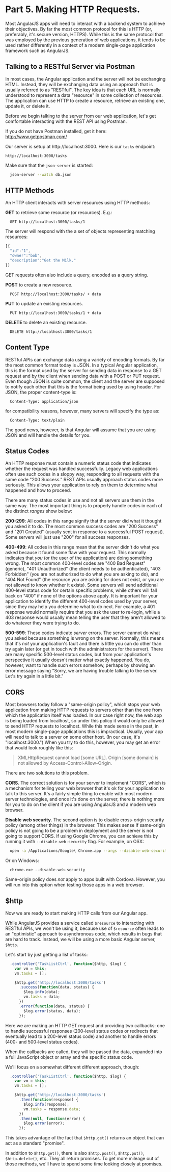 # Part 5. Making HTTP Requests.

Most AngularJS apps will need to interact with a backend system to achieve
their objectives. By far the most common protocol for this is HTTP (or,
preferably, it's secure version, HTTPS). While this is the same protocol that
was employed by the previous generation of web applications, it tends to be
used rather differently in a context of a modern single-page application
framework such as AngularJS.

## Talking to a RESTful Server via Postman

In most cases, the Angular application and the server will not be exchanging
HTML. Instead, they will be exchanging data using an approach that is usually
referred to as "RESTful". The key idea is that each URL is normally understood
to represent a data "resource" in some collection of resources. The
application can use HTTP to create a resource, retrieve an existing one,
update it, or delete it.

Before we begin talking to the server from our web application, let's get
comfortable interacting with the REST API using Postman.

If you do not have Postman installed, get it here: <http://www.getpostman.com/>

Our server is setup at http://localhost:3000. Here is our `tasks` endpoint:

    http://localhost:3000/tasks

  Make sure that the `json-server` is started:

```sh
  json-server --watch db.json
```

## HTTP Methods

An HTTP client interacts with server resources using HTTP methods:

__GET__ to retrieve some resource (or resources). E.g.:

```
  GET http://localhost:3000/tasks/1
```

The server will respond with the a set of objects representing matching resources:

```js
[{
  "id":"1",
  "owner":"bob",
  "description":"Get the Milk."
}]
```

GET requests often also include a query, encoded as a query string.

__POST__ to create a new resource.

```
  POST http://localhost:3000/tasks/ + data
```

__PUT__ to update an existing resources.

```
  PUT http://localhost:3000/tasks/1 + data
```

__DELETE__ to delete an existing resource.

```
  DELETE http://localhost:3000/tasks/1
```

## Content Type

RESTful APIs can exchange data using a variety of encoding formats. By far the
most common format today is JSON. In a typical Angular application, this is
the format used by the server for sending data in response to a GET request
and by the client when sending data with a POST or PUT request. Even though
JSON is quite common, the client and the server are supposed to notify each
other that this is the format being used by using header. For JSON, the proper
content-type is:

```
  Content-Type: application/json
```

for compatibility reasons, however, many servers will specify the type as:

```
  Content-Type: text/plain
```

The good news, however, is that Angular will assume that you are using JSON
and will handle the details for you.

## Status Codes

An HTTP response must contain a numeric status code that indicates whether the
request was handled successfully. Legacy web applications often use such
codes in a sloppy way, responding to all requests with the same code "200
Success." REST APIs usually approach status codes more seriously. This allows
your application to rely on them to determine what happened and how to
proceed.

There are many status codes in use and not all servers use them in the same
way. The most important thing is to properly handle codes in each of the
distinct _ranges_ show below:

__200-299__: All codes in this range signify that the server did what it
thought you asked it to do. The most common success codes are "200 Success"
and "201 Created" (usually sent in response to a successful POST request).
Some servers will just use "200" for all success responses.

__400-499__: All codes in this range mean that the server didn't do what you
asked because it found some flaw with your request. This normally indicates
that _you_ (or the user of the application) are doing something wrong. The
most common 400-level codes are "400 Bad Request" (generic), "401
Unauthorized" (the client needs to be authenticated), "403 Forbidden" (you are
not authorized to do what you are asking to do), and "404 Not Found" (the
resource you are asking for does not exist, or you are not allowed to know
whether it exists). Some servers will send additional 400-level status code
for certain specific problems, while others will fall back on "400" if none of
the options above apply. It is important for your application to identify the
different 400-level codes used by your server, since they may help you
determine what to do next. For example, a 401 response would normally require
that you ask the user to re-login, while a 403 response would usually mean
telling the user that they aren't allowed to do whatever they were trying to
do.

__500-599__: These codes indicate _server_ errors. The server cannot do what
you asked because something is wrong on the server. Normally, this means that
it's _not_ your application's fault and there is little you can do other than
try again later (or get in touch with the administrators for the server).
There are many specific 500-level status codes, but from your application's
perspective it usually doesn't matter what exactly happened. You do, however,
want to handle such errors somehow, perhaps by showing an error message saying
"Sorry, we are having trouble talking to the server. Let's try again in a
little bit."

## CORS

Most browsers today follow a "same-origin policy", which stops your web
application from making HTTP requests to servers other than the one from which
the application itself was loaded. In our case right now, the web app is being
loaded from localhost, so under this policy it would only be allowed to send
HTTP requests to localhost. While this made sense in the past, in most modern
single-page applications this is impractical. Usually, your app will need to
talk to a server on some other host. (In our case, it's
"localhost:3000.") When you try to do this, however, you may get an
error that would look roughly like this:

> XMLHttpRequest cannot load [some URL]. Origin [some domain] is not allowed
> by Access-Control-Allow-Origin.

There are two solutions to this problem.

__CORS__. The correct solution is for your server to implement "CORS", which
is a mechanism for telling your web browser that it's ok for your application
to talk to this server. It's a fairly simple thing to enable with most modern
server technologies, and once it's done on the server, there is nothing more
for you to do on the client if you are using AngularJS and a modern web
browser.

__Disable web security.__ The second option is to disable cross-origin
security policy (among other things) in the browser. This makes sense if
same-origin policy is not going to be a problem in deployment and the server is not
going to support CORS. If using Google Chrome, you can achieve this by running
it with `--disable-web-security` flag. For example, on OSX:

```bash
  open -a /Applications/Google\ Chrome.app --args --disable-web-security
```

Or on Windows:

```
  chrome.exe --disable-web-security
```

Same-origin policy does _not_ apply to apps built with Cordova. However, you
will run into this option when testing those apps in a web browser.

## $http

Now we are ready to start making HTTP calls from our Angular app.

While AngularJS provides a service called `$resource` to interacting with
RESTful APIs, we won't be using it, because use of `$resource` often leads to
an "optimistic" approach to asynchronous code, which results in bugs that are
hard to track. Instead, we will be using a more basic Angular server, `$http`.

Let's start by just getting a list of tasks:

```javascript
  .controller('TaskListCtrl', function($http, $log) {
    var vm = this;
    vm.tasks = [];

    $http.get('http://localhost:3000/tasks')
      .success(function(data, status) {
        $log.info(data);
        vm.tasks = data;
      })
      .error(function(data, status) {
        $log.error(status, data);
      });
```

Here we are making an HTTP GET request and providing two callbacks: one to
handle successful responses (200-level status codes or redirects that
eventually lead to a 200-level status code) and another to handle errors (400-
and 500-level status codes).

When the callbacks are called, they will be passed the data, expanded into a
full JavaScript object or array and the specific status code.

We'll focus on a somewhat different different approach, though:

```javascript
  .controller('TaskListCtrl', function($http, $log) {
    var vm = this;
    vm.tasks = [];

    $http.get('http://localhost:3000/tasks')
      .then(function(response) {
        $log.info(response);
        vm.tasks = response.data;
      })
      .then(null, function(error) {
        $log.error(error);
      });
```

This takes advantage of the fact that `$http.get()` returns an object that can
act as a standard "promise".

In addition to `$http.get()`, there is also `$http.post()`, `$http.put()`,
`$http.delete()`, etc. They all return promises. To get more mileage out of
those methods, we'll have to spend some time looking closely at promises.

